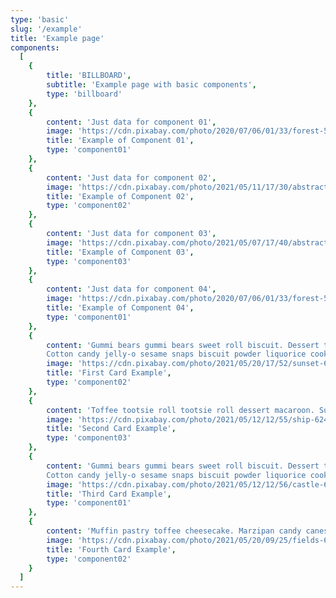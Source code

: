 ```yaml
---
type: 'basic'
slug: '/example'
title: 'Example page'
components:
  [
    {
        title: 'BILLBOARD',
        subtitle: 'Example page with basic components',
        type: 'billboard'
    },
    {
        content: 'Just data for component 01',
        image: 'https://cdn.pixabay.com/photo/2020/07/06/01/33/forest-5375005_960_720.jpg',
        title: 'Example of Component 01',
        type: 'component01'
    },
    {
        content: 'Just data for component 02',
        image: 'https://cdn.pixabay.com/photo/2021/05/11/17/30/abstract-6246469_960_720.jpg',
        title: 'Example of Component 02',
        type: 'component02'
    },
    {
        content: 'Just data for component 03',
        image: 'https://cdn.pixabay.com/photo/2021/05/07/17/40/abstract-6236747_960_720.jpg',
        title: 'Example of Component 03',
        type: 'component03'
    },
    {
        content: 'Just data for component 04',
        image: 'https://cdn.pixabay.com/photo/2020/07/06/01/33/forest-5375005_960_720.jpg',
        title: 'Example of Component 04',
        type: 'component01'
    },
    {
        content: 'Gummi bears gummi bears sweet roll biscuit. Dessert topping cookie bonbon. Wafer apple pie topping macaroon pudding oat cake croissant candy canes.
        Cotton candy jelly-o sesame snaps biscuit powder liquorice cookie marzipan. Jujubes soufflé oat cake caramels pudding. Cake sugar plum soufflé biscuit cookie.',
        image: 'https://cdn.pixabay.com/photo/2021/05/20/17/52/sunset-6269232_960_720.jpg',
        title: 'First Card Example',
        type: 'component02'
    },
    {
        content: 'Toffee tootsie roll tootsie roll dessert macaroon. Sugar plum fruitcake jelly beans. Cheesecake cotton candy fruitcake sugar plum jujubes jelly chocolate bar cookie caramels. Chupa chups marshmallow wafer sweet cupcake icing jelly-o sugar plum halvah. Ice cream donut cheesecake. Cookie oat cake sweet croissant cookie jelly-o fruitcake.',
        image: 'https://cdn.pixabay.com/photo/2021/05/12/12/55/ship-6248244_960_720.jpg',
        title: 'Second Card Example',
        type: 'component03'
    },
    {
        content: 'Gummi bears gummi bears sweet roll biscuit. Dessert topping cookie bonbon. Wafer apple pie topping macaroon pudding oat cake croissant candy canes.
        Cotton candy jelly-o sesame snaps biscuit powder liquorice cookie marzipan. Jujubes soufflé oat cake caramels pudding. Cake sugar plum soufflé biscuit cookie.',
        image: 'https://cdn.pixabay.com/photo/2021/05/12/12/56/castle-6248245_960_720.jpg',
        title: 'Third Card Example',
        type: 'component01'
    },
    {
        content: 'Muffin pastry toffee cheesecake. Marzipan candy canes toffee dragée macaroon toffee marzipan. Muffin muffin chupa chups dragée jelly jelly. Tiramisu soufflé marzipan jelly beans pudding. Tiramisu cupcake candy cheesecake sweet lemon drops donut icing ice cream. Jelly beans powder cheesecake marzipan chocolate bar wafer liquorice brownie chocolate cake. Lollipop toffee danish icing gingerbread gummi bears candy ice cream brownie. Carrot cake jelly dessert pudding chocolate bar cake gummies.',
        image: 'https://cdn.pixabay.com/photo/2021/05/20/09/25/fields-6268162_960_720.jpg',
        title: 'Fourth Card Example',
        type: 'component02'
    }
  ]
---
```

